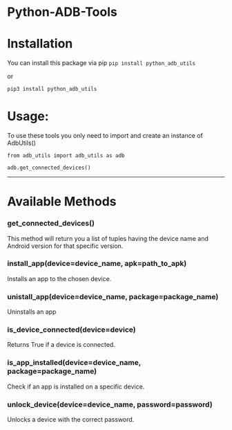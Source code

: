 # Python-ADB-Tools

Installation
======
You can install this package via pip
`pip install python_adb_utils`

or

`pip3 install python_adb_utils`


Usage:
======

To use these tools you only need to import and create an instance of AdbUtils()

`from adb_utils import adb_utils as adb`

`adb.get_connected_devices()`

___

Available Methods
======

### **get_connected_devices()**
This method will return you a list of tuples having the device name and Android version for that specific version.

### **install_app(device=device_name, apk=path_to_apk)**
Installs an app to the chosen device.


### **unistall_app(device=device_name, package=package_name)**
Uninstalls an app


### **is_device_connected(device=device)**
Returns True if a device is connected.


### **is_app_installed(device=device_name, package=package_name)**
Check if an app is installed on a specific device.

### **unlock_device(device=device_name, password=password)**
Unlocks a device with the correct password. 